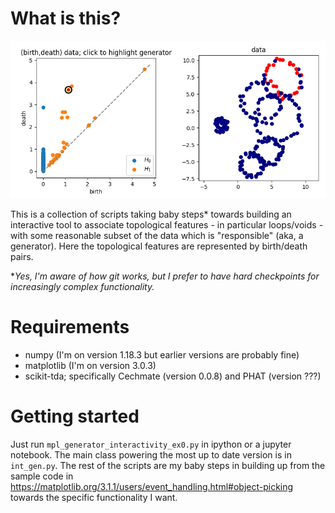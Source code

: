 # What is this?

![preview](mpl_int_gen_ex0.png)

This is a collection of scripts taking baby steps* towards building an interactive tool to associate
topological features - in particular loops/voids - with some reasonable subset of the data
which is "responsible" (aka, a generator). Here the topological features are represented by birth/death pairs.

\**Yes, I'm aware of how git works, but I prefer to have hard checkpoints for increasingly complex functionality.*

# Requirements
* numpy (I'm on version 1.18.3 but earlier versions are probably fine)
* matplotlib (I'm on version 3.0.3)
* scikit-tda; specifically Cechmate (version 0.0.8) and PHAT (version ???)

# Getting started
Just run `mpl_generator_interactivity_ex0.py` in ipython or a jupyter notebook. The main class powering the most up to date version is in `int_gen.py`. The rest of the scripts are my baby steps in building up from the sample code in https://matplotlib.org/3.1.1/users/event_handling.html#object-picking towards the specific functionality I want.
